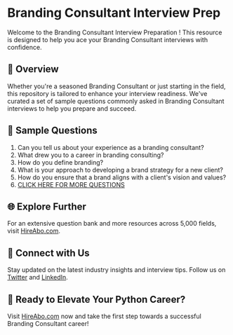 # Branding Consultant Interview Prep

Welcome to the Branding Consultant Interview Preparation ! This resource is designed to help you ace your Branding Consultant interviews with confidence.

## 🚀 Overview

Whether you're a seasoned Branding Consultant or just starting in the field, this repository is tailored to enhance your interview readiness. We've curated a set of sample questions commonly asked in Branding Consultant interviews to help you prepare and succeed.

## 📝 Sample Questions

1. Can you tell us about your experience as a branding consultant?
2. What drew you to a career in branding consulting?
3. How do you define branding?
4. What is your approach to developing a brand strategy for a new client?
5. How do you ensure that a brand aligns with a client's vision and values?
6. [CLICK HERE FOR MORE QUESTIONS](https://hireabo.com/job/1_4_34/Branding%20Consultant)

## 🌐 Explore Further

For an extensive question bank and more resources across 5,000 fields, visit [HireAbo.com](https://www.hireabo.com).

## 📱 Connect with Us

Stay updated on the latest industry insights and interview tips. Follow us on [Twitter](https://twitter.com/hireabo) and [LinkedIn](https://www.linkedin.com/in/hire-abo-3609972a8/).

## 🚀 Ready to Elevate Your Python Career?

Visit [HireAbo.com](https://www.hireabo.com) now and take the first step towards a successful Branding Consultant career!